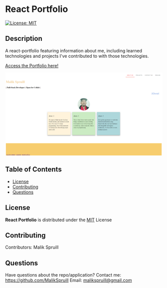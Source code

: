   # React Portfolio
  [![License: MIT](https://img.shields.io/badge/License-MIT-yellow.svg)](https://opensource.org/licenses/MIT)

  ## Description
  A react-portfolio featuring information about me, including learned technologies and projects I've contributed to with those technologies.

[Access the Portfolio here!](https://malikspruill.github.io/react-portfolio-ms/)

  <img src="./src/assets/images/portfolioscreenshot.png" width="600px" />
  
  ## Table of Contents
  * [License](#license)
  * [Contributing](#contributing)
  * [Questions](#questions)

  
  ## License 

  **React Portfolio** is distributed under the [MIT](https://opensource.org/licenses/MIT) License
    

  ## Contributing
   Contributors: Malik Spruill

  
  ## Questions
  Have questions about the repo/application? Contact me:
  <a href="https://github.com/MalikSpruill" target="_blank">https://github.com/MalikSpruill</a> 
  Email: malikspruill@gmail.com
  
